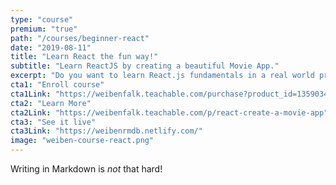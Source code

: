 ```yaml
---
type: "course"
premium: "true"
path: "/courses/beginner-react"
date: "2019-08-11"
title: "Learn React the fun way!"
subtitle: "Learn ReactJS by creating a beautiful Movie App."
excerpt: "Do you want to learn React.js fundamentals in a real world project oriented course? The app has modern design and we'll use The Movie DB to get API data. Do you like quick learning and straight down to the point? Then this is the course for you!Guaranteed no \"foo\" and \"bar\" ... and no \"to-do-list\" app ;)"
cta1: "Enroll course"
cta1Link: "https://weibenfalk.teachable.com/purchase?product_id=1359034"
cta2: "Learn More"
cta2Link: "https://weibenfalk.teachable.com/p/react-create-a-movie-app"
cta3: "See it live"
cta3Link: "https://weibenrmdb.netlify.com/"
image: "weiben-course-react.png"
---
```

Writing in Markdown is _not_ that hard!

